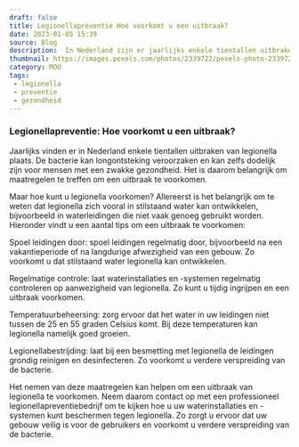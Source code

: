 ```yaml
---
draft: false
title: Legionellapreventie Hoe voorkomt u een uitbraak?
date: 2023-01-05 15:39
source: Blog
description:  In Nederland zijn er jaarlijks enkele tientallen uitbraken van legionella. Hoe kunt u een uitbraak voorkomen? Lees hier meer over legionellapreventie.
thumbnail: https://images.pexels.com/photos/2339722/pexels-photo-2339722.jpeg?auto=compress&cs=tinysrgb&w=1260&h=750&dpr=1
category: MOU
tags:
 - legionella
 - preventie
 - gezondheid
---
```


### Legionellapreventie: Hoe voorkomt u een uitbraak?

Jaarlijks vinden er in Nederland enkele tientallen uitbraken van legionella plaats. De bacterie kan longontsteking veroorzaken en kan zelfs dodelijk zijn voor mensen met een zwakke gezondheid. Het is daarom belangrijk om maatregelen te treffen om een uitbraak te voorkomen.

Maar hoe kunt u legionella voorkomen? Allereerst is het belangrijk om te weten dat legionella zich vooral in stilstaand water kan ontwikkelen, bijvoorbeeld in waterleidingen die niet vaak genoeg gebruikt worden. Hieronder vindt u een aantal tips om een uitbraak te voorkomen:

Spoel leidingen door: spoel leidingen regelmatig door, bijvoorbeeld na een vakantieperiode of na langdurige afwezigheid van een gebouw. Zo voorkomt u dat stilstaand water legionella kan ontwikkelen.

Regelmatige controle: laat waterinstallaties en -systemen regelmatig controleren op aanwezigheid van legionella. Zo kunt u tijdig ingrijpen en een uitbraak voorkomen.

Temperatuurbeheersing: zorg ervoor dat het water in uw leidingen niet tussen de 25 en 55 graden Celsius komt. Bij deze temperaturen kan legionella namelijk goed groeien.

Legionellabestrijding: laat bij een besmetting met legionella de leidingen grondig reinigen en desinfecteren. Zo voorkomt u verdere verspreiding van de bacterie.

Het nemen van deze maatregelen kan helpen om een uitbraak van legionella te voorkomen. Neem daarom contact op met een professioneel legionellapreventiebedrijf om te kijken hoe u uw waterinstallaties en -systemen kunt beschermen tegen legionella. Zo zorgt u ervoor dat uw gebouw veilig is voor de gebruikers en voorkomt u verdere verspreiding van de bacterie.